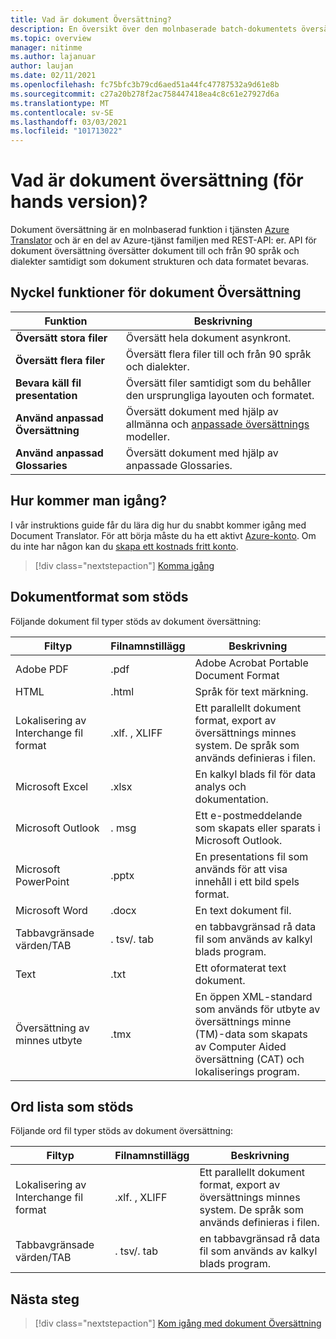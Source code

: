 ```yaml
---
title: Vad är dokument Översättning?
description: En översikt över den molnbaserade batch-dokumentets översättnings tjänst och process.
ms.topic: overview
manager: nitinme
ms.author: lajanuar
author: laujan
ms.date: 02/11/2021
ms.openlocfilehash: fc75bfc3b79cd6aed51a44fc47787532a9d61e8b
ms.sourcegitcommit: c27a20b278f2ac758447418ea4c8c61e27927d6a
ms.translationtype: MT
ms.contentlocale: sv-SE
ms.lasthandoff: 03/03/2021
ms.locfileid: "101713022"
---
```

# <a name="what-is-document-translation-preview"></a>Vad är dokument översättning (för hands version)?

Dokument översättning är en molnbaserad funktion i tjänsten [Azure Translator](../translator-info-overview.md) och är en del av Azure-tjänst familjen med REST-API: er. API för dokument översättning översätter dokument till och från 90 språk och dialekter samtidigt som dokument strukturen och data formatet bevaras.

## <a name="document-translation-key-features"></a>Nyckel funktioner för dokument Översättning

| Funktion | Beskrivning |
| ---------| -------------|
| **Översätt stora filer**| Översätt hela dokument asynkront.|
|**Översätt flera filer**|Översätt flera filer till och från 90 språk och dialekter.|
|**Bevara käll fil presentation**| Översätt filer samtidigt som du behåller den ursprungliga layouten och formatet.|
|**Använd anpassad Översättning**| Översätt dokument med hjälp av allmänna och [anpassade översättnings](../customization.md#custom-translator) modeller.|
|**Använd anpassad Glossaries**|Översätt dokument med hjälp av anpassade Glossaries.|

## <a name="how-to-get-started"></a>Hur kommer man igång?

I vår instruktions guide får du lära dig hur du snabbt kommer igång med Document Translator. För att börja måste du ha ett aktivt [Azure-konto](https://azure.microsoft.com/free/cognitive-services/).  Om du inte har någon kan du [skapa ett kostnads fritt konto](https://azure.microsoft.com/free).

> [!div class="nextstepaction"]
> [Komma igång](get-started-with-document-translation.md)

## <a name="supported-document-formats"></a>Dokumentformat som stöds

Följande dokument fil typer stöds av dokument översättning:

| Filtyp| Filnamnstillägg|Beskrivning|
|---|---|--|
|Adobe PDF|.pdf|Adobe Acrobat Portable Document Format|
|HTML|.html|Språk för text märkning.|
|Lokalisering av Interchange fil format|.xlf. , XLIFF| Ett parallellt dokument format, export av översättnings minnes system. De språk som används definieras i filen.|
|Microsoft Excel|.xlsx|En kalkyl blads fil för data analys och dokumentation.|
|Microsoft Outlook|. msg|Ett e-postmeddelande som skapats eller sparats i Microsoft Outlook.|
|Microsoft PowerPoint|.pptx| En presentations fil som används för att visa innehåll i ett bild spels format.|
|Microsoft Word|.docx| En text dokument fil.|
|Tabbavgränsade värden/TAB|. tsv/. tab| en tabbavgränsad rå data fil som används av kalkyl blads program.|
|Text|.txt| Ett oformaterat text dokument.|
|Översättning av minnes utbyte|.tmx|En öppen XML-standard som används för utbyte av översättnings minne (TM)-data som skapats av Computer Aided översättning (CAT) och lokaliserings program.|

## <a name="supported-glossary-formats"></a>Ord lista som stöds

Följande ord fil typer stöds av dokument översättning:

| Filtyp| Filnamnstillägg|Beskrivning|
|---|---|--|
|Lokalisering av Interchange fil format|.xlf. , XLIFF| Ett parallellt dokument format, export av översättnings minnes system. De språk som används definieras i filen.|
|Tabbavgränsade värden/TAB|. tsv/. tab| en tabbavgränsad rå data fil som används av kalkyl blads program.|

## <a name="next-steps"></a>Nästa steg

> [!div class="nextstepaction"]
> [Kom igång med dokument Översättning](get-started-with-document-translation.md)
>
>

